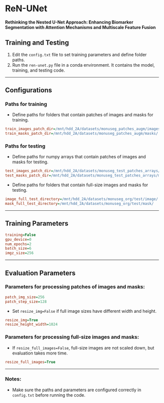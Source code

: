 
# ReN-UNet

**Rethinking the Nested U-Net Approach: Enhancing Biomarker Segmentation with Attention Mechanisms and Multiscale Feature Fusion**

## Training and Testing

1. Edit the `config.txt` file to set training parameters and define folder paths.
2. Run the `ren-unet.py` file in a conda environment. It contains the model, training, and testing code.

---

## Configurations

### Paths for training
- Define paths for folders that contain patches of images and masks for training.

```ini
train_images_patch_dir=/mnt/hdd_2A/datasets/monuseg_patches_augm/images/
train_masks_patch_dir=/mnt/hdd_2A/datasets/monuseg_patches_augm/masks/
```

### Paths for testing
- Define paths for numpy arrays that contain patches of images and masks for testing.

```ini
test_images_patch_dir=/mnt/hdd_2A/datasets/monuseg_test_patches_arrays/monuseg_org_X_test.npy
test_masks_patch_dir=/mnt/hdd_2A/datasets/monuseg_test_patches_arrays/monuseg_org_y_test.npy
```

- Define paths for folders that contain full-size images and masks for testing.

```ini
image_full_test_directory=/mnt/hdd_2A/datasets/monuseg_org/test/image/
mask_full_test_directory=/mnt/hdd_2A/datasets/monuseg_org/test/mask/
```

---

## Training Parameters

```ini
training=False
gpu_device=0
num_epochs=2
batch_size=6
imgz_size=256
```

---

## Evaluation Parameters

### Parameters for processing patches of images and masks:

```ini
patch_img_size=256
patch_step_size=128
```

- Set `resize_img=False` if full image sizes have different width and height.

```ini
resize_img=True
resize_height_width=1024
```

### Parameters for processing full-size images and masks:

- If `resize_full_images=False`, full-size images are not scaled down, but evaluation takes more time.

```ini
resize_full_images=True
```

---

### Notes:
- Make sure the paths and parameters are configured correctly in `config.txt` before running the code.
